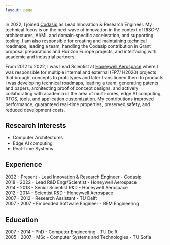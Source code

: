 ```yaml
---
layout: page
---
```


In 2022, I joined <a href="https://codasip.com/" target="_blank">Codasip</a> as Lead Innovation & Research Engineer. My technical focus is on the next wave of innovation in the context of RISC-V architectures, AI/ML and domain-specific acceleration, and supporting tooling. I am also responsible for creating and maintaining technical roadmaps, leading a team, handling the Codasip contribution in  Grant proposal preparations and Horizon Europe projects, and interfacing with academic and industrial partners.

From 2012 to 2022, I was Lead Scientist at <a href="http://aerospace.honeywell.com/" target="_blank">Honeywell Aerospace</a> where I was responsible for multiple internal and external (FP7/ H2020) projects that brought concepts to prototypes and later transitioned them to products. I was developing technical roadmaps, leading a team, generating patents and papers, architecting proof of concept designs, and actively collaborating with academia in the area of multi-cores, edge AI computing, RTOS, tools, and application customization. My contributions improved performance, guaranteed real-time properties, preserved safety, and reduced development costs.



## Research Interests
* Computer Architectures
* Edge AI computing
* Real-Time Systems 



## Experience
2022 - Present - Lead Innovation & Research Engineer - Codasip <br>
2018 - 2022 - Lead R&D Engr/Scientist  - Honeywell Aerospace <br>
2014 - 2018 - Senior Scientist R&D - Honeywell Aerospace <br>
2012 - 2014 - Scientist R&D - Honeywell Aerospace <br>
2007 - 2012 - Research Assistant - TU Delft <br>
2007 - 2007 - Embedded Software Engineer - BEM Engineering <br>

## Education
2007 - 2014 - PhD - Computer Engineering - TU Delft <br>
2005 - 2007 - MSc - Computer Systems and Technologies - TU Sofia <br>

